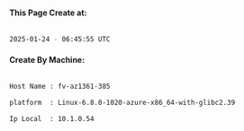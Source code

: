 
   
#### This Page Create at:

```bash

2025-01-24 - 06:45:55 UTC

```

#### Create By Machine:

```bash

Host Name : fv-az1361-385

platform  : Linux-6.8.0-1020-azure-x86_64-with-glibc2.39

Ip Local  : 10.1.0.54

```


